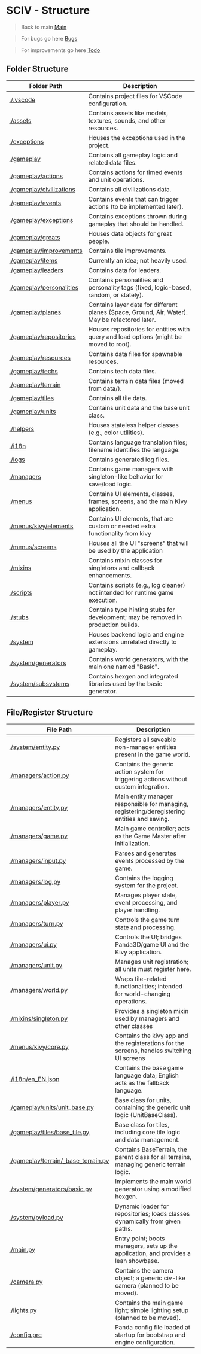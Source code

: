 # SCIV - Structure

> Back to main [Main](README.md)

> For bugs go here [Bugs](meta/known_bugs.md)

> For improvements go here [Todo](meta/todo.md)

## Folder Structure

| Folder Path                                     | Description                                                                                     |
|-------------------------------------------------|-------------------------------------------------------------------------------------------------|
| [./.vscode](./.vscode)                           | Contains project files for VSCode configuration.                                               |
| [./assets](./assets)                             | Contains assets like models, textures, sounds, and other resources.                             |
| [./exceptions](./exceptions)                     | Houses the exceptions used in the project.                                                     |
| [./gameplay](./gameplay)                         | Contains all gameplay logic and related data files.                                            |
| [./gameplay/actions](./gameplay/actions)         | Contains actions for timed events and unit operations.                                         |
| [./gameplay/civilizations](./gameplay/civilizations) | Contains all civilizations data.                                                               |
| [./gameplay/events](./gameplay/events)           | Contains events that can trigger actions (to be implemented later).                             |
| [./gameplay/exceptions](./gameplay/exceptions)   | Contains exceptions thrown during gameplay that should be handled.                              |
| [./gameplay/greats](./gameplay/greats)           | Houses data objects for great people.                                                          |
| [./gameplay/improvements](./gameplay/improvements) | Contains tile improvements.                                                                    |
| [./gameplay/items](./gameplay/items)             | Currently an idea; not heavily used.                                                           |
| [./gameplay/leaders](./gameplay/leaders)         | Contains data for leaders.                                                                     |
| [./gameplay/personalities](./gameplay/personalities) | Contains personalities and personality tags (fixed, logic-based, random, or stately).            |
| [./gameplay/planes](./gameplay/planes)           | Contains layer data for different planes (Space, Ground, Air, Water). May be refactored later.    |
| [./gameplay/repositories](./gameplay/repositories) | Houses repositories for entities with query and load options (might be moved to root).          |
| [./gameplay/resources](./gameplay/resources)     | Contains data files for spawnable resources.                                                   |
| [./gameplay/techs](./gameplay/techs)             | Contains tech data files.                                                                      |
| [./gameplay/terrain](./gameplay/terrain)         | Contains terrain data files (moved from data/).                                                 |
| [./gameplay/tiles](./gameplay/tiles)             | Contains all tile data.                                                                        |
| [./gameplay/units](./gameplay/units)             | Contains unit data and the base unit class.                                                    |
| [./helpers](./helpers)                           | Houses stateless helper classes (e.g., color utilities).                                       |
| [./i18n](./i18n)                                 | Contains language translation files; filename identifies the language.                         |
| [./logs](./logs)                                 | Contains generated log files.                                                                  |
| [./managers](./managers)                         | Contains game managers with singleton-like behavior for save/load logic.                       |
| [./menus](./menus)                               | Contains UI elements, classes, frames, screens, and the main Kivy application.                 |
| [./menus/kivy/elements](./menus/kivy/elements)                               | Contains UI elements, that are custom or needed extra functionality from kivy |
| [./menus/screens](./menus/screens)                               | Houses all the UI "screens" that will be used by the application|
| [./mixins](./mixins)                             | Contains mixin classes for singletons and callback enhancements.                               |
| [./scripts](./scripts)                           | Contains scripts (e.g., log cleaner) not intended for runtime game execution.                  |
| [./stubs](./stubs)                               | Contains type hinting stubs for development; may be removed in production builds.              |
| [./system](./system)                             | Houses backend logic and engine extensions unrelated directly to gameplay.                     |
| [./system/generators](./system/generators)       | Contains world generators, with the main one named "Basic".                                    |
| [./system/subsystems](./system/subsystems)       | Contains hexgen and integrated libraries used by the basic generator.                          |

## File/Register Structure

| File Path                                                 | Description                                                                                   |
|-----------------------------------------------------------|-----------------------------------------------------------------------------------------------|
| [./system/entity.py](./system/entity.py)                  | Registers all saveable non-manager entities present in the game world.                        |
| [./managers/action.py](./managers/action.py)              | Contains the generic action system for triggering actions without custom integration.         |
| [./managers/entity.py](./managers/entity.py)              | Main entity manager responsible for managing, registering/deregistering entities and saving.    |
| [./managers/game.py](./managers/game.py)                  | Main game controller; acts as the Game Master after initialization.                         |
| [./managers/input.py](./managers/input.py)                | Parses and generates events processed by the game.                                            |
| [./managers/log.py](./managers/log.py)                    | Contains the logging system for the project.                                                  |
| [./managers/player.py](./managers/player.py)              | Manages player state, event processing, and player handling.                                  |
| [./managers/turn.py](./managers/turn.py)                  | Controls the game turn state and processing.                                                  |
| [./managers/ui.py](./managers/ui.py)                      | Controls the UI; bridges Panda3D/game UI and the Kivy application.                            |
| [./managers/unit.py](./managers/unit.py)                  | Manages unit registration; all units must register here.                                      |
| [./managers/world.py](./managers/world.py)                | Wraps tile-related functionalities; intended for world-changing operations.                   |
| [./mixins/singleton.py](./mixins/singleton.py)            | Provides a singleton mixin used by managers and other classes |
| [./menus/kivy/core.py](./menus/kivy/core.py)                    | Contains the kivy app and the registerations for the screens, handles switching UI screens |
| [./i18n/en_EN.json](./i18n/en_EN.json)                    | Contains the base game language data; English acts as the fallback language.                  |
| [./gameplay/units/unit_base.py](./gameplay/units/unit_base.py) | Base class for units, containing the generic unit logic (UnitBaseClass).                       |
| [./gameplay/tiles/base_tile.py](./gameplay/tiles/base_tile.py) | Base class for tiles, including core tile logic and data management.                           |
| [./gameplay/terrain/_base_terrain.py](./gameplay/terrain/_base_terrain.py) | Contains BaseTerrain, the parent class for all terrains, managing generic terrain logic.       |
| [./system/generators/basic.py](./system/generators/basic.py)   | Implements the main world generator using a modified hexgen.                                  |
| [./system/pyload.py](./system/pyload.py)                  | Dynamic loader for repositories; loads classes dynamically from given paths.                  |
| [./main.py](./main.py)                                    | Entry point; boots managers, sets up the application, and provides a lean showbase.             |
| [./camera.py](./camera.py)                                | Contains the camera object; a generic civ-like camera (planned to be moved).                    |
| [./lights.py](./lights.py)                                | Contains the main game light; simple lighting setup (planned to be moved).                      |
| [./config.prc](./config.prc)                              | Panda config file loaded at startup for bootstrap and engine configuration.                   |
